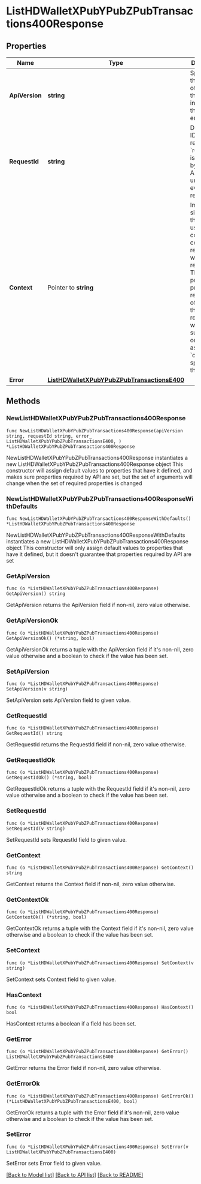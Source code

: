 # ListHDWalletXPubYPubZPubTransactions400Response

## Properties

Name | Type | Description | Notes
------------ | ------------- | ------------- | -------------
**ApiVersion** | **string** | Specifies the version of the API that incorporates this endpoint. | 
**RequestId** | **string** | Defines the ID of the request. The &#x60;requestId&#x60; is generated by Crypto APIs and it&#39;s unique for every request. | 
**Context** | Pointer to **string** | In batch situations the user can use the context to correlate responses with requests. This property is present regardless of whether the response was successful or returned as an error. &#x60;context&#x60; is specified by the user. | [optional] 
**Error** | [**ListHDWalletXPubYPubZPubTransactionsE400**](ListHDWalletXPubYPubZPubTransactionsE400.md) |  | 

## Methods

### NewListHDWalletXPubYPubZPubTransactions400Response

`func NewListHDWalletXPubYPubZPubTransactions400Response(apiVersion string, requestId string, error_ ListHDWalletXPubYPubZPubTransactionsE400, ) *ListHDWalletXPubYPubZPubTransactions400Response`

NewListHDWalletXPubYPubZPubTransactions400Response instantiates a new ListHDWalletXPubYPubZPubTransactions400Response object
This constructor will assign default values to properties that have it defined,
and makes sure properties required by API are set, but the set of arguments
will change when the set of required properties is changed

### NewListHDWalletXPubYPubZPubTransactions400ResponseWithDefaults

`func NewListHDWalletXPubYPubZPubTransactions400ResponseWithDefaults() *ListHDWalletXPubYPubZPubTransactions400Response`

NewListHDWalletXPubYPubZPubTransactions400ResponseWithDefaults instantiates a new ListHDWalletXPubYPubZPubTransactions400Response object
This constructor will only assign default values to properties that have it defined,
but it doesn't guarantee that properties required by API are set

### GetApiVersion

`func (o *ListHDWalletXPubYPubZPubTransactions400Response) GetApiVersion() string`

GetApiVersion returns the ApiVersion field if non-nil, zero value otherwise.

### GetApiVersionOk

`func (o *ListHDWalletXPubYPubZPubTransactions400Response) GetApiVersionOk() (*string, bool)`

GetApiVersionOk returns a tuple with the ApiVersion field if it's non-nil, zero value otherwise
and a boolean to check if the value has been set.

### SetApiVersion

`func (o *ListHDWalletXPubYPubZPubTransactions400Response) SetApiVersion(v string)`

SetApiVersion sets ApiVersion field to given value.


### GetRequestId

`func (o *ListHDWalletXPubYPubZPubTransactions400Response) GetRequestId() string`

GetRequestId returns the RequestId field if non-nil, zero value otherwise.

### GetRequestIdOk

`func (o *ListHDWalletXPubYPubZPubTransactions400Response) GetRequestIdOk() (*string, bool)`

GetRequestIdOk returns a tuple with the RequestId field if it's non-nil, zero value otherwise
and a boolean to check if the value has been set.

### SetRequestId

`func (o *ListHDWalletXPubYPubZPubTransactions400Response) SetRequestId(v string)`

SetRequestId sets RequestId field to given value.


### GetContext

`func (o *ListHDWalletXPubYPubZPubTransactions400Response) GetContext() string`

GetContext returns the Context field if non-nil, zero value otherwise.

### GetContextOk

`func (o *ListHDWalletXPubYPubZPubTransactions400Response) GetContextOk() (*string, bool)`

GetContextOk returns a tuple with the Context field if it's non-nil, zero value otherwise
and a boolean to check if the value has been set.

### SetContext

`func (o *ListHDWalletXPubYPubZPubTransactions400Response) SetContext(v string)`

SetContext sets Context field to given value.

### HasContext

`func (o *ListHDWalletXPubYPubZPubTransactions400Response) HasContext() bool`

HasContext returns a boolean if a field has been set.

### GetError

`func (o *ListHDWalletXPubYPubZPubTransactions400Response) GetError() ListHDWalletXPubYPubZPubTransactionsE400`

GetError returns the Error field if non-nil, zero value otherwise.

### GetErrorOk

`func (o *ListHDWalletXPubYPubZPubTransactions400Response) GetErrorOk() (*ListHDWalletXPubYPubZPubTransactionsE400, bool)`

GetErrorOk returns a tuple with the Error field if it's non-nil, zero value otherwise
and a boolean to check if the value has been set.

### SetError

`func (o *ListHDWalletXPubYPubZPubTransactions400Response) SetError(v ListHDWalletXPubYPubZPubTransactionsE400)`

SetError sets Error field to given value.



[[Back to Model list]](../README.md#documentation-for-models) [[Back to API list]](../README.md#documentation-for-api-endpoints) [[Back to README]](../README.md)


